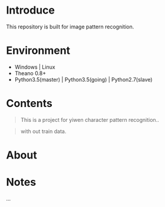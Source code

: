 # Introduce
This repository is built for image pattern recognition.
# Environment

* Windows | Linux
* Theano 0.8+
* Python3.5(master) | Python3.5(going) | Python2.7(slave)

# Contents
>This is a project for yiwen character pattern recognition..

>with out train data.
# About

# Notes
...
